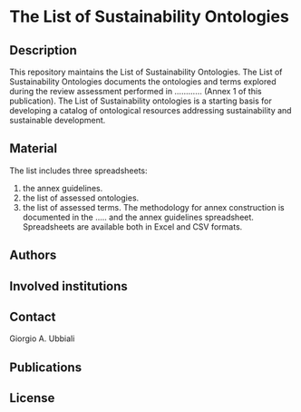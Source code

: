 # The List of Sustainability Ontologies

## Description

This repository maintains the List of Sustainability Ontologies.  The List of Sustainability Ontologies documents the ontologies and terms explored during the review assessment performed in ………… (Annex 1 of this publication).
The List of Sustainability ontologies is a starting basis for developing a catalog of ontological resources addressing sustainability and sustainable development.

## Material

The list includes three spreadsheets: 
1) the annex guidelines.
2) the list of assessed ontologies.
3) the list of assessed terms. 
The methodology for annex construction is documented in the ….. and the annex guidelines spreadsheet.
Spreadsheets are available both in Excel and CSV formats.

## Authors


## Involved institutions


## Contact

Giorgio A. Ubbiali 
## Publications


## License
